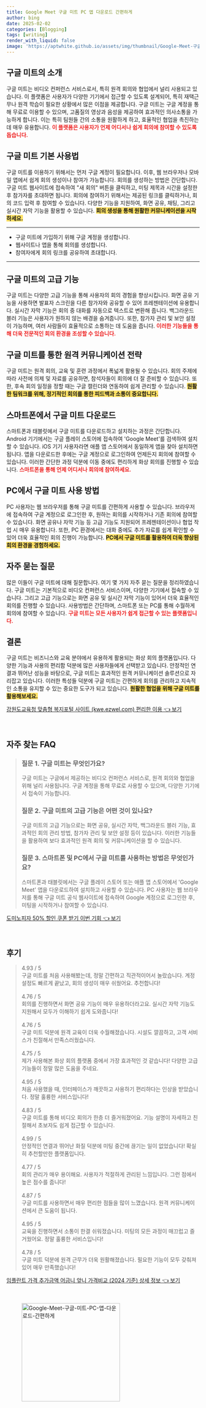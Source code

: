 ```yaml
---
title: Google Meet 구글 미트 PC 앱 다운로드 간편하게
author: bing
date: 2025-02-02
categories: [Blogging]
tags: [writing]
render_with_liquid: false
image: 'https://aptwhite.github.io/assets/img/thumbnail/Google-Meet-구글-미트-PC-앱-다운로드-간편하게.webp'
---
```



<h2 id='구글미트소개'>구글 미트의 소개</h2>

<p>구글 미트는 비디오 컨퍼런스 서비스로서, 특히 원격 회의와 협업에서 널리 사용되고 있습니다. 이 플랫폼은 사용자가 다양한 기기에서 접근할 수 있도록 설계되어, 특히 재택근무나 원격 학습이 필요한 상황에서 많은 이점을 제공합니다. 구글 미트는 구글 계정을 통해 무료로 이용할 수 있으며, 고품질의 영상과 음성을 제공하여 효과적인 의사소통을 가능하게 합니다. 이는 특히 팀원들 간의 소통을 원활하게 하고, 효율적인 협업을 촉진하는 데 매우 유용합니다. <b><span style="color: #ee2323;">이 플랫폼은 사용자가 언제 어디서나 쉽게 회의에 참여할 수 있도록 돕습니다.</span></b></p>

<h2 id='기본사용법'>구글 미트 기본 사용법</h2>

<p>구글 미트를 이용하기 위해서는 먼저 구글 계정이 필요합니다. 이후, 웹 브라우저나 모바일 앱에서 쉽게 회의 생성이나 참여가 가능합니다. 회의를 생성하는 방법은 간단합니다. 구글 미트 웹사이트에 접속하여 "새 회의" 버튼을 클릭하고, 미팅 제목과 시간을 설정한 후 참가자를 초대하면 됩니다. 회의에 참여하기 위해서는 제공된 링크를 클릭하거나, 회의 코드 입력 후 참여할 수 있습니다. 다양한 기능을 지원하여, 화면 공유, 채팅, 그리고 실시간 자막 기능을 활용할 수 있습니다. <b><span style="background-color: #ffe066;">회의 생성을 통해 원활한 커뮤니케이션을 시작하세요.</span></b></p>

<hr />

<ul>
    <li>구글 미트에 가입하기 위해 구글 계정을 생성합니다.</li>
    <li>웹사이트나 앱을 통해 회의를 생성합니다.</li>
    <li>참여자에게 회의 링크를 공유하여 초대합니다.</li>
</ul>

<hr />

<h2 id='고급기능'>구글 미트의 고급 기능</h2>

<p>구글 미트는 다양한 고급 기능을 통해 사용자의 회의 경험을 향상시킵니다. 화면 공유 기능을 사용하면 발표자 스크린을 다른 참가자와 공유할 수 있어 프레젠테이션에 유용합니다. 실시간 자막 기능은 회의 중 대화를 자동으로 텍스트로 변환해 줍니다. 백그라운드 블러 기능은 사용자가 원하지 않는 배경을 숨겨줍니다. 또한, 참가자 관리 및 보안 설정이 가능하며, 여러 사람들이 효율적으로 소통하는 데 도움을 줍니다. <b><span style="color: #ee2323;">이러한 기능들을 통해 더욱 전문적인 회의 환경을 조성할 수 있습니다.</span></b></p>

<h2 id='원격커뮤니케이션전략'>구글 미트를 통한 원격 커뮤니케이션 전략</h2>

<p>구글 미트는 원격 회의, 교육 및 훈련 과정에서 폭넓게 활용될 수 있습니다. 회의 주제에 따라 사전에 의제 및 자료를 공유하면, 참석자들이 회의에 더 잘 준비할 수 있습니다. 또한, 후속 회의 일정을 정할 때는 구글 캘린더와 연동하여 쉽게 관리할 수 있습니다. <b><span style="background-color: #ffe066;">원활한 팀워크를 위해, 정기적인 회의를 통한 피드백과 소통이 중요합니다.</span></b></p>

<h2 id='구글미트다운로드'>스마트폰에서 구글 미트 다운로드</h2>

<p>스마트폰과 태블릿에서 구글 미트를 다운로드하고 설치하는 과정은 간단합니다. Android 기기에서는 구글 플레이 스토어에 접속하여 'Google Meet'를 검색하여 설치할 수 있습니다. iOS 기기 사용자라면 애플 앱 스토어에서 동일하게 앱을 찾아 설치하면 됩니다. 앱을 다운로드한 후에는 구글 계정으로 로그인하여 언제든지 회의에 참여할 수 있습니다. 이러한 간단한 과정 덕분에 이동 중에도 편리하게 화상 회의를 진행할 수 있습니다. <b><span style="color: #ee2323;">스마트폰을 통해 언제 어디서나 회의에 참여하세요.</span></b></p>

<h2 id='PC사용법'>PC에서 구글 미트 사용 방법</h2>

<p>PC 사용자는 웹 브라우저를 통해 구글 미트를 간편하게 사용할 수 있습니다. 브라우저에 접속하여 구글 계정으로 로그인한 후, 원하는 회의를 시작하거나 기존 회의에 참여할 수 있습니다. 화면 공유나 자막 기능 등 고급 기능도 지원되어 프레젠테이션이나 협업 작업 시 매우 유용합니다. 또한, PC 환경에서는 대화 중에도 추가 자료를 쉽게 확인할 수 있어 더욱 효율적인 회의 진행이 가능합니다. <b><span style="background-color: #ffe066;">PC에서 구글 미트를 활용하여 더욱 향상된 회의 환경을 경험하세요.</span></b></p>

<h2 id='자주묻는질문'>자주 묻는 질문</h2>

<p>많은 이들이 구글 미트에 대해 질문합니다. 여기 몇 가지 자주 묻는 질문을 정리하였습니다. 구글 미트는 기본적으로 비디오 컨퍼런스 서비스이며, 다양한 기기에서 접속할 수 있습니다. 그리고 고급 기능으로는 화면 공유 및 실시간 자막 기능이 있어서 더욱 효율적인 회의를 진행할 수 있습니다. 사용방법은 간단하며, 스마트폰 또는 PC를 통해 수월하게 회의에 참여할 수 있습니다. <b><span style="color: #ee2323;">구글 미트는 모든 사용자가 쉽게 접근할 수 있는 플랫폼입니다.</span></b></p>

<h2 id='결론'>결론</h2>

<p>구글 미트는 비즈니스와 교육 분야에서 유용하게 활용되는 화상 회의 플랫폼입니다. 다양한 기능과 사용의 편리함 덕분에 많은 사용자들에게 선택받고 있습니다. 안정적인 연결과 뛰어난 성능을 바탕으로, 구글 미트는 효과적인 원격 커뮤니케이션 솔루션으로 자리잡고 있습니다. 이러한 특성들 덕분에 구글 미트는 간편하게 회의를 관리하고 지속적인 소통을 유지할 수 있는 중요한 도구가 되고 있습니다. <b><span style="background-color: #ffe066;">원활한 협업을 위해 구글 미트를 활용해보세요.</span></b></p>


<p><a class="click-button" title="강원도교육청 맞춤형 복지포털 사이트 (kwe.ezwel.com) 편리한 이용" href="https://aptwhite.github.io/posts/%EA%B0%95%EC%9B%90%EB%8F%84%EA%B5%90%EC%9C%A1%EC%B2%AD-%EB%A7%9E%EC%B6%A4%ED%98%95-%EB%B3%B5%EC%A7%80%ED%8F%AC%ED%84%B8-%EC%82%AC%EC%9D%B4%ED%8A%B8-(kwe.ezwel.com)-%ED%8E%B8%EB%A6%AC%ED%95%9C-%EC%9D%B4%EC%9A%A9/" rel="dofollow">강원도교육청 맞춤형 복지포털 사이트 (kwe.ezwel.com) 편리한 이용 👈 보기</a></p><br>
<h2 id='자주_찾는_FAQ'>자주 찾는 FAQ</h2>
<div itemscope="" itemtype="https://schema.org/FAQPage"> 
<blockquote> 
<div itemscope="" itemprop="mainEntity" itemtype="https://schema.org/Question"> 
<h3 itemprop="name">질문 1. 구글 미트는 무엇인가요?</h3> 
<div itemscope="" itemprop="acceptedAnswer" itemtype="https://schema.org/Answer"> 
<span itemprop="text"> 
<p>구글 미트는 구글에서 제공하는 비디오 컨퍼런스 서비스로, 원격 회의와 협업을 위해 널리 사용됩니다. 구글 계정을 통해 무료로 사용할 수 있으며, 다양한 기기에서 접속이 가능합니다.</p> 
</span> 
</div> 
</div> 

<div itemscope="" itemprop="mainEntity" itemtype="https://schema.org/Question"> 
<h3 itemprop="name">질문 2. 구글 미트의 고급 기능은 어떤 것이 있나요?</h3> 
<div itemscope="" itemprop="acceptedAnswer" itemtype="https://schema.org/Answer"> 
<span itemprop="text"> 
<p>구글 미트의 고급 기능으로는 화면 공유, 실시간 자막, 백그라운드 블러 기능, 효과적인 회의 관리 방법, 참가자 관리 및 보안 설정 등이 있습니다. 이러한 기능들을 활용하여 보다 효과적인 원격 회의 및 커뮤니케이션을 할 수 있습니다.</p> 
</span> 
</div> 
</div> 

<div itemscope="" itemprop="mainEntity" itemtype="https://schema.org/Question"> 
<h3 itemprop="name">질문 3. 스마트폰 및 PC에서 구글 미트를 사용하는 방법은 무엇인가요?</h3> 
<div itemscope="" itemprop="acceptedAnswer" itemtype="https://schema.org/Answer"> 
<span itemprop="text"> 
<p>스마트폰과 태블릿에서는 구글 플레이 스토어 또는 애플 앱 스토어에서 'Google Meet' 앱을 다운로드하여 설치하고 사용할 수 있습니다. PC 사용자는 웹 브라우저를 통해 구글 미트 공식 웹사이트에 접속하여 Google 계정으로 로그인한 후, 미팅을 시작하거나 참여할 수 있습니다.</p> 
</span> 
</div> 
</div> 
</blockquote> 
</div>
<p><a class="click-button" title="도미노피자 50% 할인 쿠폰 받기 이번 기회" href="https://aptwhite.github.io/posts/%EB%8F%84%EB%AF%B8%EB%85%B8%ED%94%BC%EC%9E%90-50-%ED%95%A0%EC%9D%B8-%EC%BF%A0%ED%8F%B0-%EB%B0%9B%EA%B8%B0-%EC%9D%B4%EB%B2%88-%EA%B8%B0%ED%9A%8C/" rel="dofollow">도미노피자 50% 할인 쿠폰 받기 이번 기회 👈 보기</a></p><br>
<h2 id='후기'>후기</h2>
<div itemscope itemtype="https://schema.org/Product">
  <blockquote>
  <div itemprop="review" itemscope itemtype="https://schema.org/Review">
      <div itemprop="reviewRating" itemscope itemtype="https://schema.org/Rating"> <span itemprop="ratingValue">4.93</span> / <span itemprop="bestRating">5</span> </div>
      <span itemprop="reviewBody">구글 미트를 처음 사용해봤는데, 정말 간편하고 직관적이어서 놀랐습니다. 계정 설정도 빠르게 끝났고, 회의 생성이 매우 쉬웠어요. 추천합니다!</span>
  </div>
  <br>
  <div itemprop="review" itemscope itemtype="https://schema.org/Review">
      <div itemprop="reviewRating" itemscope itemtype="https://schema.org/Rating"> <span itemprop="ratingValue">4.76</span> / <span itemprop="bestRating">5</span> </div>
      <span itemprop="reviewBody">회의를 진행하면서 화면 공유 기능이 매우 유용하더라고요. 실시간 자막 기능도 지원해서 모두가 이해하기 쉽게 도와줍니다!</span>
  </div>
  <br>
  <div itemprop="review" itemscope itemtype="https://schema.org/Review">
      <div itemprop="reviewRating" itemscope itemtype="https://schema.org/Rating"> <span itemprop="ratingValue">4.76</span> / <span itemprop="bestRating">5</span> </div>
      <span itemprop="reviewBody">구글 미트 덕분에 원격 교육이 더욱 수월해졌습니다. 시설도 깔끔하고, 고객 서비스가 친절해서 만족스러웠습니다.</span>
  </div>
  <br>
  <div itemprop="review" itemscope itemtype="https://schema.org/Review">
      <div itemprop="reviewRating" itemscope itemtype="https://schema.org/Rating"> <span itemprop="ratingValue">4.75</span> / <span itemprop="bestRating">5</span> </div>
      <span itemprop="reviewBody">제가 사용해본 화상 회의 플랫폼 중에서 가장 효과적인 것 같습니다! 다양한 고급 기능들이 정말 많은 도움을 주네요.</span>
  </div>
  <br>
  <div itemprop="review" itemscope itemtype="https://schema.org/Review">
      <div itemprop="reviewRating" itemscope itemtype="https://schema.org/Rating"> <span itemprop="ratingValue">4.95</span> / <span itemprop="bestRating">5</span> </div>
      <span itemprop="reviewBody">처음 사용했을 때, 인터페이스가 깨끗하고 사용하기 편리하다는 인상을 받았습니다. 정말 훌륭한 서비스입니다!</span>
  </div>
  <br>
  <div itemprop="review" itemscope itemtype="https://schema.org/Review">
      <div itemprop="reviewRating" itemscope itemtype="https://schema.org/Rating"> <span itemprop="ratingValue">4.83</span> / <span itemprop="bestRating">5</span> </div>
      <span itemprop="reviewBody">구글 미트를 통해 비디오 회의가 한층 더 즐거워졌어요. 기능 설명이 자세하고 친절해서 초보자도 쉽게 접근할 수 있습니다.</span>
  </div>
  <br>
  <div itemprop="review" itemscope itemtype="https://schema.org/Review">
      <div itemprop="reviewRating" itemscope itemtype="https://schema.org/Rating"> <span itemprop="ratingValue">4.99</span> / <span itemprop="bestRating">5</span> </div>
      <span itemprop="reviewBody">안정적인 연결과 뛰어난 화질 덕분에 미팅 중간에 끊기는 일이 없었습니다! 확실히 추천할만한 플랫폼입니다.</span>
  </div>
  <br>
  <div itemprop="review" itemscope itemtype="https://schema.org/Review">
      <div itemprop="reviewRating" itemscope itemtype="https://schema.org/Rating"> <span itemprop="ratingValue">4.77</span> / <span itemprop="bestRating">5</span> </div>
      <span itemprop="reviewBody">회의 관리가 매우 용이해요. 사용자가 적절하게 관리된 느낌입니다. 그런 점에서 높은 점수를 줍니다!</span>
  </div>
  <br>
  <div itemprop="review" itemscope itemtype="https://schema.org/Review">
      <div itemprop="reviewRating" itemscope itemtype="https://schema.org/Rating"> <span itemprop="ratingValue">4.87</span> / <span itemprop="bestRating">5</span> </div>
      <span itemprop="reviewBody">구글 미트를 사용하면서 매우 편리한 점들을 많이 느꼈습니다. 원격 커뮤니케이션에서 큰 도움이 됩니다.</span>
  </div>
  <br>
  <div itemprop="review" itemscope itemtype="https://schema.org/Review">
      <div itemprop="reviewRating" itemscope itemtype="https://schema.org/Rating"> <span itemprop="ratingValue">4.95</span> / <span itemprop="bestRating">5</span> </div>
      <span itemprop="reviewBody">교육을 진행하면서 소통이 한결 쉬워졌습니다. 미팅의 모든 과정이 매끄럽고 즐거웠어요. 정말 훌륭한 서비스입니다!</span>
  </div>
  <br>
  <div itemprop="review" itemscope itemtype="https://schema.org/Review">
      <div itemprop="reviewRating" itemscope itemtype="https://schema.org/Rating"> <span itemprop="ratingValue">4.78</span> / <span itemprop="bestRating">5</span> </div>
      <span itemprop="reviewBody">구글 미트 덕분에 원격 근무가 더욱 원활해졌습니다. 필요한 기능이 모두 갖춰져 있어 매우 만족했습니다!</span>
  </div>
  </blockquote>
</div>
<p><a class="click-button" title="임플란트 가격 추가금액 어금니 앞니 가격비교 (2024 기준) 상세 정보" href="https://aptwhite.github.io/posts/%EC%9E%84%ED%94%8C%EB%9E%80%ED%8A%B8-%EA%B0%80%EA%B2%A9-%EC%B6%94%EA%B0%80%EA%B8%88%EC%95%A1-%EC%96%B4%EA%B8%88%EB%8B%88-%EC%95%9E%EB%8B%88-%EA%B0%80%EA%B2%A9%EB%B9%84%EA%B5%90-(2024-%EA%B8%B0%EC%A4%80)-%EC%83%81%EC%84%B8-%EC%A0%95%EB%B3%B4/" rel="dofollow">임플란트 가격 추가금액 어금니 앞니 가격비교 (2024 기준) 상세 정보 👈 보기</a></p><br>
<figure class="image"><img src="https://aptwhite.github.io/assets/img/thumbnail/Google-Meet-구글-미트-PC-앱-다운로드-간편하게.webp" alt="Google-Meet-구글-미트-PC-앱-다운로드-간편하게" width="256" height="256"></figure>